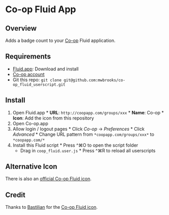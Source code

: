 Co-op Fluid App
===============

Overview
--------
Adds a badge count to your [Co-op](http://www.coopapp.com/) Fluid application.

Requirements
------------
  * [Fluid.app](http://www.fluidapp.com/): Download and install
  * [Co-op account](http://www.coopapp.com/)
  * Git this repo: `git clone git@github.com:mwbrooks/co-op_fluid_userscript.git`

Install
-------
  1. Open Fluid.app
    * __URL__: `http://coopapp.com/groups/xxx`
    * __Name__: Co-op
    * __Icon__: Add the icon from this repository
  2. Open Co-op.app
  3. Allow login / logout pages
    * Click _Co-op_ -> _Preferences_
    * Click _Advanced_
    * Change URL pattern from `*coopapp.com/groups/xxx*` to `*coopapp.com/*`
  4. Install this Fluid script
    * Press ^⌘O to open the script folder
      * Drag in `coop_fluid.user.js`
    * Press ^⌘R to reload all userscripts

Alternative Icon
----------------
There is also an [official Co-op Fluid icon](http://coopapp.com/images/coop-icon.png).

Credit
------
Thanks to [Bastilian](http://www.flickr.com/photos/bastilian/) for the [Co-op Fluid icon](http://www.flickr.com/photos/bastilian/2968329021/).
